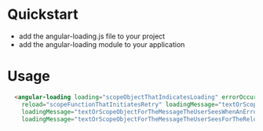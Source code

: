 Quickstart
==========

- add the angular-loading.js file to your project
- add the angular-loading module to your application

Usage
=====

```html
  <angular-loading loading="scopeObjectThatIndicatesLoading" errorOccured="scopeObjectThatIndicatesLoading" 
    reload="scopeFunctionThatInitiatesRetry" loadingMessage="textOrScopeObjectForTheMessageTheUserSeesWhileLoading" 
    loadingMessage="textOrScopeObjectForTheMessageTheUserSeesWhenAnErrorOccurs" 
    loadingMessage="textOrScopeObjectForTheMessageTheUserSeesForTheReloadLink"></angular-loading>
```
